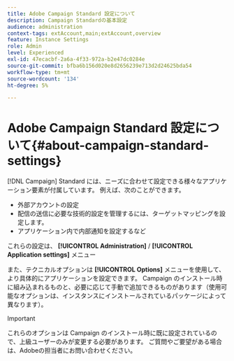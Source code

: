 ```yaml
---
title: Adobe Campaign Standard 設定について
description: Campaign Standardの基本設定
audience: administration
context-tags: extAccount,main;extAccount,overview
feature: Instance Settings
role: Admin
level: Experienced
exl-id: 47ecacbf-2a6a-4f33-972a-b2e47dc0284e
source-git-commit: bfba6b156d020e8d2656239e713d2d24625bda54
workflow-type: tm+mt
source-wordcount: '134'
ht-degree: 5%

---
```


# Adobe Campaign Standard 設定について{#about-campaign-standard-settings}

[!DNL Campaign] Standard には、ニーズに合わせて設定できる様々なアプリケーション要素が付属しています。 例えば、次のことができます。

* 外部アカウントの設定
* 配信の送信に必要な技術的設定を管理するには、ターゲットマッピングを設定します。
* アプリケーション内で内部通知を設定するなど

これらの設定は、 **[!UICONTROL Administration]** / **[!UICONTROL Application settings]** メニュー

また、テクニカルオプションは **[!UICONTROL Options]** メニューを使用して、より具体的にアプリケーションを設定できます。 Campaign のインストール時に組み込まれるものと、必要に応じて手動で追加できるものがあります（使用可能なオプションは、インスタンスにインストールされているパッケージによって異なります）。

>[!IMPORTANT]
>
>これらのオプションは Campaign のインストール時に既に設定されているので、上級ユーザーのみが変更する必要があります。 ご質問やご要望がある場合は、Adobeの担当者にお問い合わせください。
